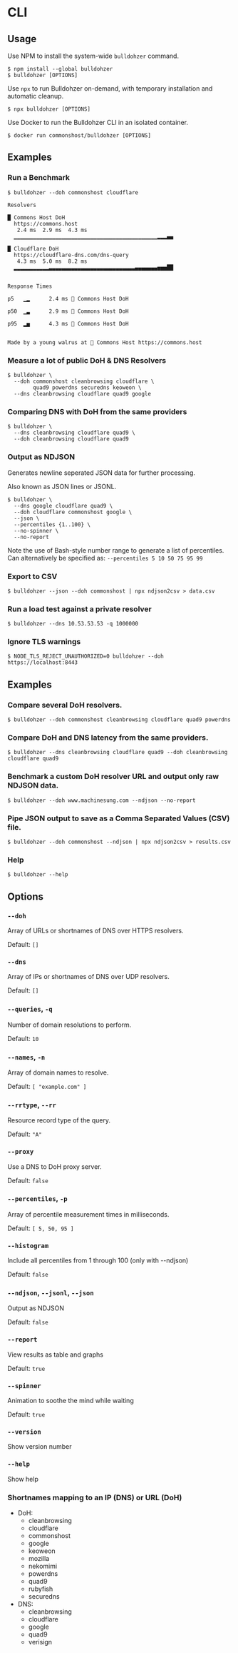 # CLI

## Usage

Use NPM to install the system-wide `bulldohzer` command.

```shell
$ npm install --global bulldohzer
$ bulldohzer [OPTIONS]
```

Use `npx` to run Bulldohzer on-demand, with temporary installation and automatic cleanup.

```shell
$ npx bulldohzer [OPTIONS]
```

Use Docker to run the Bulldohzer CLI in an isolated container.

```shell
$ docker run commonshost/bulldohzer [OPTIONS]
```

## Examples

### Run a Benchmark

```shell
$ bulldohzer --doh commonshost cloudflare

Resolvers

█ Commons Host DoH
  https://commons.host
   2.4 ms  2.9 ms  4.3 ms
  ▁▁▁▁▁▁▁▁▁▁▁▁▁▁▁▁▁▁▁▁▁▁▁▁▁▁▁▁▁▁▁▁▁▁▁▁▁▁▁▁▁▁▁▁▁▂▂▂▄▄

█ Cloudflare DoH
  https://cloudflare-dns.com/dns-query
   4.3 ms  5.0 ms  8.2 ms
  ▂▂▂▂▂▂▂▂▂▂▂▃▃▃▃▃▃▃▃▃▃▃▃▃▃▃▃▃▃▃▃▃▃▃▃▃▃▃▄▄▄▄▄▄▄▅▅▅██


Response Times

p5   ▁▂      2.4 ms 🥇 Commons Host DoH

p50  ▁▃      2.9 ms 🥇 Commons Host DoH

p95  ▂▅      4.3 ms 🥇 Commons Host DoH


Made by a young walrus at 🐑 Commons Host https://commons.host
```

### Measure a lot of public DoH & DNS Resolvers

```shell
$ bulldohzer \
  --doh commonshost cleanbrowsing cloudflare \
        quad9 powerdns securedns keoweon \
  --dns cleanbrowsing cloudflare quad9 google
```

### Comparing DNS with DoH from the same providers

```shell
$ bulldohzer \
  --dns cleanbrowsing cloudflare quad9 \
  --doh cleanbrowsing cloudflare quad9
```

### Output as NDJSON

Generates newline seperated JSON data for further processing.

Also known as JSON lines or JSONL.

```shell
$ bulldohzer \
  --dns google cloudflare quad9 \
  --doh cloudflare commonshost google \
  --json \
  --percentiles {1..100} \
  --no-spinner \
  --no-report
```

Note the use of Bash-style number range to generate a list of percentiles. Can alternatively be specified as: `--percentiles 5 10 50 75 95 99`

### Export to CSV

```shell
$ bulldohzer --json --doh commonshost | npx ndjson2csv > data.csv
```

### Run a load test against a private resolver

```shell
$ bulldohzer --dns 10.53.53.53 -q 1000000
```

### Ignore TLS warnings

```shell
$ NODE_TLS_REJECT_UNAUTHORIZED=0 bulldohzer --doh https://localhost:8443
```

## Examples

### Compare several DoH resolvers.

```shell
$ bulldohzer --doh commonshost cleanbrowsing cloudflare quad9 powerdns
```

### Compare DoH and DNS latency from the same providers.

```shell
$ bulldohzer --dns cleanbrowsing cloudflare quad9 --doh cleanbrowsing cloudflare quad9
```

### Benchmark a custom DoH resolver URL and output only raw NDJSON data.

```shell
$ bulldohzer --doh www.machinesung.com --ndjson --no-report
```

### Pipe JSON output to save as a Comma Separated Values (CSV) file.

```shell
$ bulldohzer --doh commonshost --ndjson | npx ndjson2csv > results.csv
```

### Help

```shell
$ bulldohzer --help
```

## Options

### `--doh`

Array of URLs or shortnames of DNS over HTTPS resolvers.

Default: `[]`

### `--dns`

Array of IPs or shortnames of DNS over UDP resolvers.

Default: `[]`

### `--queries`, `-q`

Number of domain resolutions to perform.

Default: `10`

### `--names`, `-n`

Array of domain names to resolve.

Default: `[ "example.com" ]`

### `--rrtype`, `--rr`

Resource record type of the query.

Default: `"A"`

### `--proxy`

Use a DNS to DoH proxy server.

Default: `false`

### `--percentiles`, `-p`

Array of percentile measurement times in milliseconds.

Default: `[ 5, 50, 95 ]`

### `--histogram`

Include all percentiles from 1 through 100 (only with --ndjson)

Default: `false`

### `--ndjson`, `--jsonl`, `--json`

Output as NDJSON

Default: `false`

### `--report`

View results as table and graphs

Default: `true`

### `--spinner`

Animation to soothe the mind while waiting

Default: `true`

### `--version`

Show version number

### `--help`

Show help

### Shortnames mapping to an IP (DNS) or URL (DoH)

- DoH:
  - cleanbrowsing
  - cloudflare
  - commonshost
  - google
  - keoweon
  - mozilla
  - nekomimi
  - powerdns
  - quad9
  - rubyfish
  - securedns
- DNS:
  - cleanbrowsing
  - cloudflare
  - google
  - quad9
  - verisign
